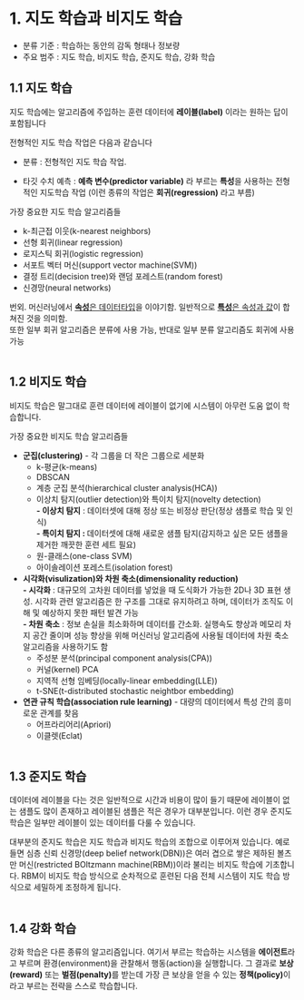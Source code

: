 # 1. 지도 학습과 비지도 학습
 - 분류 기준 : 학습하는 동안의 감독 형태나 정보량
 - 주요 범주 : 지도 학습, 비지도 학습, 준지도 학습, 강화 학습 
## 1.1 지도 학습
지도 학습에는 알고리즘에 주입하는 훈련 데이터에 **레이블(label)** 이라는 원하는 답이 포함됩니다<br>

전형적인 지도 학습 작업은 다음과 같습니다
- 분류 : 전형적인 지도 학습 작업.

-  타깃 수치 예측 : **예측 변수(predictor variable)** 라 부르는 **특성**을 사용하는 전형적인 지도학습 작업 (이런 종류의 작업은 **회귀(regression)** 라고 부름)

가장 중요한 지도 학습 알고리즘들
- k-최근접 이웃(k-nearest neighbors)
- 선형 회귀(linear regression)
- 로지스틱 회귀(logistic regression)
- 서포트 벡터 머신(support vector machine(SVM))
- 결정 트리(decision tree)와 랜덤 포레스트(random forest)
- 신경망(neural networks)

번외. 머신러닝에서 <u>**속성**은 데이터타입</u>을 이야기함. 일반적으로 <u>**특성**은 속성과 값</u>이 합쳐진 것을 의미함.  
또한 일부 회귀 알고리즘은 분류에 사용 가능, 반대로 일부 분류 알고리즘도 회귀에 사용 가능
<br><br>
## 1.2 비지도 학습
비지도 학습은 말그대로 훈련 데이터에 레이블이 없기에 시스템이 아무런 도움 없이 학습합니다.

가장 중요한 비지도 학습 알고리즘들
- <b>군집(clustering)</b> - 각 그룹을 더 작은 그룹으로 세분화
  -  k-평균(k-means)
  -  DBSCAN
  -  계층 군집 분석(hierarchical cluster analysis(HCA))
  -  이상치 탐지(outlier detection)와 특이치 탐지(novelty detection) <b><br>- 이상치 탐지</b> : 데이터셋에 대해 정상 또는 비정상 판단(정상 샘플로 학습 및 인식)
  <br><b>- 특이치 탐지 : </b> 데이터셋에 대해 새로운 샘플 탐지(감지하고 싶은 모든 샘플을 제거한 깨끗한 훈련 세트 필요)
  -  원-클래스(one-class SVM)
  -  아이솔레이션 포레스트(isolation forest)
- <b>시각화(visulization)와 차원 축소(dimensionality reduction)</b> 
  <b><br>- 시각화</b> : 대규모의 고차원 데이터를 넣었을 때 도식화가 가능한 2D나 3D 표현 생성. 시각화 관련 알고리즘은 한 구조를 그대로 유지하려고 하며, 데이터가 조직도 이해 및 예상하지 못한 패턴 발견 가능 
<b><br> - 차원 축소</b> : 정보 손실을 최소화하며 데이터를 간소화. 실행속도 향상과 메모리 차지 공간 줄이며 성능 향상을 위해 머신러닝 알고리즘에 사용될 데이터에 차원 축소 알고리즘을 사용하기도 함
  - 주성분 분석(principal component analysis(CPA))
  - 커널(kernel) PCA
  - 지역적 선형 임베딩(locally-linear embedding(LLE))
  - t-SNE(t-distributed stochastic neightbor embedding)
- <b>연관 규칙 학습(association rule learning)</b> - 대량의 데이터에서 특성 간의 흥미로운 관계를 찾음
  - 어프라리어리(Apriori)
  - 이클렛(Eclat)
<br><br>
## 1.3 준지도 학습
데이터에 레이블을 다는 것은 일반적으로 시간과 비용이 많이 들기 때문에 레이블이 없는 샘플도 많이 존재하고 레이블된 샘플은 적은 경우가 대부분입니다. 이런 경우 준지도 학습은 일부만 레이블이 있는 데이터를 다룰 수 있습니다.

대부분의 준지도 학습은 지도 학습과 비지도 학습의 조합으로 이루어져 있습니다. 예로 들면 심층 신뢰 신경망(deep belief network(DBN))은 여러 겹으로 쌓은 제하된 볼츠만 머신(restricted BOltzmann machine(RBM))이라 불리는 비지도 학습에 기초합니다. RBM이 비지도 학습 방식으로 순차적으로 훈련된 다음 전체 시스템이 지도 학습 방식으로 세밀하게 조정하게 됩니다.
<br><br>
## 1.4 강화 학습
강화 학습은 다른 종류의 알고리즘입니다. 여기서 부르는 학습하는 시스템을 **에이전트**라고 부르며 환경(environment)을 관찰해서 행동(action)을 실행합니다. 그 결과로 <b>보상(reward)</b> 또는 <b>벌점(penalty)</b>를 받는데 가장 큰 보상을 얻을 수 있는 <b>정책(policy)</b>이라고 부르는 전략을 스스로 학습합니다.  